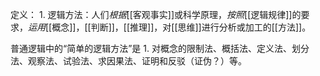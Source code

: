 定义：
	1. 逻辑方法：人们*根据*[[客观事实]]或科学原理，*按照*[[逻辑规律]]的要求，*运用*[[概念]]，[[判断]]，[[推理]]，对[[思维]]进行分析或加工的[[方法]]。

普通逻辑中的“简单的逻辑方法”是
	1. 对概念的限制法、概括法、定义法、划分法、观察法、试验法、求因果法、证明和反驳（证伪？）等。